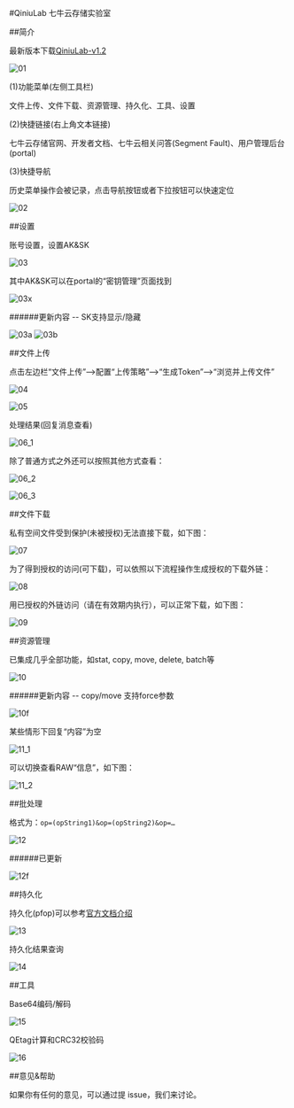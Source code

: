 #QiniuLab 七牛云存储实验室

##简介

最新版本下载[QiniuLab-v1.2](http://devtools.qiniu.com/QiniuLab-v1.2.2.zip)

![01](docs/imgs/01.png)

(1)功能菜单(左侧工具栏)

文件上传、文件下载、资源管理、持久化、工具、设置

(2)快捷链接(右上角文本链接)

七牛云存储官网、开发者文档、七牛云相关问答(Segment Fault)、用户管理后台(portal)

(3)快捷导航

历史菜单操作会被记录，点击导航按钮或者下拉按钮可以快速定位

![02](docs/imgs/02.png)

##设置

账号设置，设置AK&SK

![03](docs/imgs/03.png)

其中AK&SK可以在portal的“密钥管理”页面找到

![03x](docs/imgs/03x.png)

######更新内容 -- SK支持显示/隐藏

![03a](docs/imgs/03a.png)
![03b](docs/imgs/03b.png)

##文件上传

点击左边栏“文件上传”-->配置“上传策略”-->“生成Token”-->“浏览并上传文件”

![04](docs/imgs/04.png)

![05](docs/imgs/05.png)

处理结果(回复消息查看)

![06_1](docs/imgs/06_1.png)

除了普通方式之外还可以按照其他方式查看：

![06_2](docs/imgs/06_2.png)

![06_3](docs/imgs/06_3.png)

##文件下载

私有空间文件受到保护(未被授权)无法直接下载，如下图：

![07](docs/imgs/07.png)

为了得到授权的访问(可下载)，可以依照以下流程操作生成授权的下载外链：

![08](docs/imgs/08.png)

用已授权的外链访问（请在有效期内执行），可以正常下载，如下图：

![09](docs/imgs/09.png)

##资源管理

已集成几乎全部功能，如stat, copy, move, delete, batch等

![10](docs/imgs/10.png)

######更新内容 -- copy/move 支持force参数

![10f](docs/imgs/10f.png)

某些情形下回复“内容”为空

![11_1](docs/imgs/11_1.png)

可以切换查看RAW“信息”，如下图：

![11_2](docs/imgs/11_2.png)

##批处理

格式为：`op=(opString1)&op=(opString2)&op=…`

![12](docs/imgs/12.png)

######已更新

![12f](docs/imgs/12f.png)

##持久化

持久化(pfop)可以参考[官方文档介绍](http://developer.qiniu.com/article/index.html#fop-official)

![13](docs/imgs/13.png)

持久化结果查询

![14](docs/imgs/14.png)

##工具

Base64编码/解码

![15](docs/imgs/15.png)

QEtag计算和CRC32校验码

![16](docs/imgs/16.png)

##意见&帮助

如果你有任何的意见，可以通过提 issue，我们来讨论。

